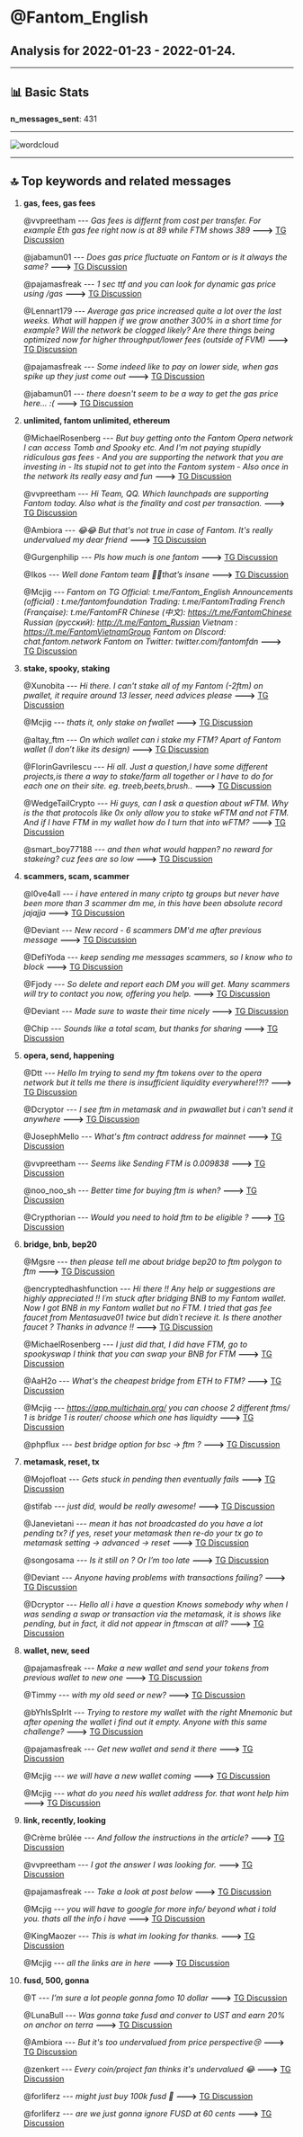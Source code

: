 # **@Fantom_English**
 ## Analysis for **2022-01-23** - **2022-01-24**.

---

## 📊 **Basic Stats**

**n_messages_sent**: 431

---
![wordcloud](Fantom_English_1Days_wordcloud.png)

---


## 🔝 **Top keywords and related messages**

1. **gas, fees, gas fees**

    @vvpreetham --- *Gas fees is differnt from cost per transfer. For example Eth gas fee right now is at 89 while FTM shows 389* **--->** [TG Discussion](https://t.me/Fantom_English/639212)

    @jabamun01 --- *Does gas price fluctuate on Fantom or is it always the same?* **--->** [TG Discussion](https://t.me/Fantom_English/639623)

    @pajamasfreak --- *1 sec ttf and you can look for dynamic gas price using /gas* **--->** [TG Discussion](https://t.me/Fantom_English/639187)

    @Lennart179 --- *Average gas price increased quite a lot over the last weeks. What will happen if we grow another 300% in a short time for example? Will the network be clogged likely? Are there things being optimized now for higher throughput/lower fees (outside of FVM)* **--->** [TG Discussion](https://t.me/Fantom_English/639563)

    @pajamasfreak --- *Some indeed like to pay on lower side, when gas spike up they just come out* **--->** [TG Discussion](https://t.me/Fantom_English/639206)

    @jabamun01 --- *there doesn't seem to be a way to get the gas price here... :(* **--->** [TG Discussion](https://t.me/Fantom_English/639648)

2. **unlimited, fantom unlimited, ethereum**

    @MichaelRosenberg --- *But buy getting onto the Fantom Opera network I can access Tomb and Spooky etc. And I'm not paying stupidly ridiculous gas fees - And you are supporting the network that you are investing in - Its stupid not to get into the Fantom system - Also once in the network its really easy and fun* **--->** [TG Discussion](https://t.me/Fantom_English/639622)

    @vvpreetham --- *Hi Team, QQ. Which launchpads are supporting Fantom today. Also what is the finality and cost per transaction.* **--->** [TG Discussion](https://t.me/Fantom_English/639178)

    @Ambiora --- *😂😂 But that's not true in case of Fantom. It's really undervalued my dear friend* **--->** [TG Discussion](https://t.me/Fantom_English/639818)

    @Gurgenphilip --- *Pls how much is one fantom* **--->** [TG Discussion](https://t.me/Fantom_English/638859)

    @Ikos --- *Well done Fantom team 👍🏻that’s insane* **--->** [TG Discussion](https://t.me/Fantom_English/639770)

    @Mcjig --- *Fantom on TG  Official: t.me/Fantom_English Announcements (official) : t.me/fantomfoundation Trading: t.me/FantomTrading French (Française): t.me/FantomFR Chinese (中文): https://t.me/FantomChinese Russian (русский): http://t.me/Fantom_Russian Vietnam : https://t.me/FantomVietnamGroup  Fantom on DIscord: chat.fantom.network  Fantom on Twitter: twitter.com/fantomfdn* **--->** [TG Discussion](https://t.me/Fantom_English/640078)

3. **stake, spooky, staking**

    @Xunobita --- *Hi there. I can't stake all of my Fantom (-2ftm) on pwallet, it require around 13 lesser, need advices please* **--->** [TG Discussion](https://t.me/Fantom_English/639422)

    @Mcjig --- *thats it, only stake on fwallet* **--->** [TG Discussion](https://t.me/Fantom_English/639654)

    @altay_ftm --- *On which wallet can i stake my FTM? Apart of Fantom wallet (I don’t like its design)* **--->** [TG Discussion](https://t.me/Fantom_English/639650)

    @FlorinGavrilescu --- *Hi all. Just a question,I have some different projects,is there a way to stake/farm all together or I have to do for each one on their site. eg. treeb,beets,brush..* **--->** [TG Discussion](https://t.me/Fantom_English/639972)

    @WedgeTailCrypto --- *Hi guys, can I ask a question about wFTM. Why is the that protocols like 0x only allow you to stake wFTM and not FTM. And if I have FTM in my wallet how do I turn that into wFTM?* **--->** [TG Discussion](https://t.me/Fantom_English/639358)

    @smart_boy77188 --- *and then what would happen? no reward for stakeing? cuz fees are so low* **--->** [TG Discussion](https://t.me/Fantom_English/639687)

4. **scammers, scam, scammer**

    @l0ve4all --- *i have entered in many cripto tg groups but never have been more than 3 scammer dm me, in this have been absolute record jajajja* **--->** [TG Discussion](https://t.me/Fantom_English/638778)

    @Deviant --- *New record - 6 scammers DM'd me after previous message* **--->** [TG Discussion](https://t.me/Fantom_English/640444)

    @DefiYoda --- *keep sending me messages scammers, so I know who to block* **--->** [TG Discussion](https://t.me/Fantom_English/639924)

    @Fjody --- *So delete and report each DM you will get. Many scammers will try to contact you now, offering you help.* **--->** [TG Discussion](https://t.me/Fantom_English/639525)

    @Deviant --- *Made sure to waste their time nicely* **--->** [TG Discussion](https://t.me/Fantom_English/640450)

    @Chip --- *Sounds like a total scam, but thanks for sharing* **--->** [TG Discussion](https://t.me/Fantom_English/639938)

5. **opera, send, happening**

    @Dtt --- *Hello Im trying to send my ftm tokens over to the opera network but it tells me there is insufficient liquidity everywhere!?!?* **--->** [TG Discussion](https://t.me/Fantom_English/639506)

    @Dcryptor --- *I see  ftm  in metamask  and in pwawallet but i can't send it anywhere* **--->** [TG Discussion](https://t.me/Fantom_English/639545)

    @JosephMello --- *What's ftm contract address for mainnet* **--->** [TG Discussion](https://t.me/Fantom_English/639091)

    @vvpreetham --- *Seems like Sending FTM is 0.009838* **--->** [TG Discussion](https://t.me/Fantom_English/639223)

    @noo_noo_sh --- *Better time for buying ftm is when?* **--->** [TG Discussion](https://t.me/Fantom_English/638871)

    @Crypthorian --- *Would you need to hold ftm to be eligible ?* **--->** [TG Discussion](https://t.me/Fantom_English/639018)

6. **bridge, bnb, bep20**

    @Mgsre --- *then please tell me about bridge  bep20 to ftm polygon to ftm* **--->** [TG Discussion](https://t.me/Fantom_English/639685)

    @encryptedhashfunction --- *Hi there !! Any help or suggestions are highly appreciated !! I´m stuck after bridging BNB to my Fantom wallet. Now I got BNB in my Fantom wallet but no FTM. I tried that gas fee faucet from Mentasuave01 twice but didn´t recieve it. Is there another faucet ? Thanks in advance !!* **--->** [TG Discussion](https://t.me/Fantom_English/639588)

    @MichaelRosenberg --- *I just did that, I did have FTM, go to spookyswap I think that you can swap your BNB for FTM* **--->** [TG Discussion](https://t.me/Fantom_English/639590)

    @AaH2o --- *What's the cheapest bridge from ETH to FTM?* **--->** [TG Discussion](https://t.me/Fantom_English/640080)

    @Mcjig --- *https://app.multichain.org/ you can choose 2 different ftms/ 1 is bridge 1 is router/ choose which one has liquidty* **--->** [TG Discussion](https://t.me/Fantom_English/639531)

    @phpflux --- *best bridge option for bsc -> ftm ?* **--->** [TG Discussion](https://t.me/Fantom_English/640417)

7. **metamask, reset, tx**

    @Mojofloat --- *Gets stuck in pending then eventually fails* **--->** [TG Discussion](https://t.me/Fantom_English/639920)

    @stifab --- *just did, would be really awesome!* **--->** [TG Discussion](https://t.me/Fantom_English/639432)

    @Janevietani --- *mean it has not broadcasted do you have a lot pending tx? if yes, reset your metamask then re-do your tx go to metamask setting -> advanced -> reset* **--->** [TG Discussion](https://t.me/Fantom_English/639538)

    @songosama --- *Is it still on ? Or I’m too late* **--->** [TG Discussion](https://t.me/Fantom_English/639743)

    @Deviant --- *Anyone having problems with transactions failing?* **--->** [TG Discussion](https://t.me/Fantom_English/640431)

    @Dcryptor --- *Hello all i have a question  Knows somebody why when I was sending a swap or transaction via the metamask, it is shows like pending, but in fact, it did not appear in ftmscan at all?* **--->** [TG Discussion](https://t.me/Fantom_English/639537)

8. **wallet, new, seed**

    @pajamasfreak --- *Make a new wallet and send your tokens from previous wallet to new one* **--->** [TG Discussion](https://t.me/Fantom_English/639341)

    @Timmy --- *with my old seed or new?* **--->** [TG Discussion](https://t.me/Fantom_English/639340)

    @bYhIsSpIrIt --- *Trying to restore my wallet with the right Mnemonic but after opening the wallet i find out it empty. Anyone with this same challenge?* **--->** [TG Discussion](https://t.me/Fantom_English/638925)

    @pajamasfreak --- *Get new wallet and send it there* **--->** [TG Discussion](https://t.me/Fantom_English/639339)

    @Mcjig --- *we will have a new wallet coming* **--->** [TG Discussion](https://t.me/Fantom_English/639670)

    @Mcjig --- *what do you need his wallet address for. that wont help him* **--->** [TG Discussion](https://t.me/Fantom_English/638946)

9. **link, recently, looking**

    @Crème brûlée --- *And follow the instructions in the article?* **--->** [TG Discussion](https://t.me/Fantom_English/639066)

    @vvpreetham --- *I got the answer I was looking for.* **--->** [TG Discussion](https://t.me/Fantom_English/639238)

    @pajamasfreak --- *Take a look at post below* **--->** [TG Discussion](https://t.me/Fantom_English/639423)

    @Mcjig --- *you will have to google for more info/ beyond what i told you. thats all the info i have* **--->** [TG Discussion](https://t.me/Fantom_English/639702)

    @KingMaozer --- *This is what im looking for thanks.* **--->** [TG Discussion](https://t.me/Fantom_English/639001)

    @Mcjig --- *all the links are in here* **--->** [TG Discussion](https://t.me/Fantom_English/639833)

10. **fusd, 500, gonna**

    @T --- *I’m sure a lot people gonna fomo 10 dollar* **--->** [TG Discussion](https://t.me/Fantom_English/640510)

    @LunaBull --- *Was gonna take fusd and conver to UST and earn 20% on anchor on terra* **--->** [TG Discussion](https://t.me/Fantom_English/640107)

    @Ambiora --- *But it's too undervalued from price perspective😢* **--->** [TG Discussion](https://t.me/Fantom_English/639807)

    @zenkert --- *Every coin/project fan thinks it's undervalued 😂* **--->** [TG Discussion](https://t.me/Fantom_English/639812)

    @forliferz --- *might just buy 100k fusd 🙈* **--->** [TG Discussion](https://t.me/Fantom_English/640598)

    @forliferz --- *are we just gonna ignore FUSD at 60 cents* **--->** [TG Discussion](https://t.me/Fantom_English/640595)

